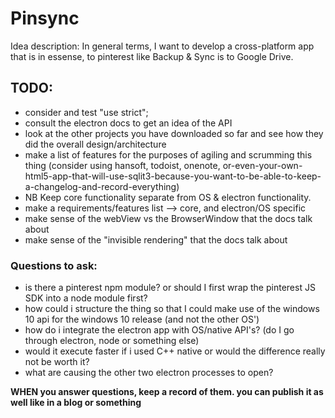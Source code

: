 # Pinsync

Idea description: In general terms, I want to develop a cross-platform app that is in essense, to pinterest like Backup & Sync is to Google Drive.

## TODO:

  - consider and test "use strict";
  - consult the electron docs to get an idea of the API
  - look at the other projects you have downloaded so far and see how they did the overall design/architecture
  - make a list of features for the purposes of agiling and scrumming this thing (consider using hansoft, todoist, onenote, or-even-your-own-html5-app-that-will-use-sqlit3-because-you-want-to-be-able-to-keep-a-changelog-and-record-everything)
  - NB Keep core functionality separate from OS & electron functionality.
  - make a requirements/features list --> core, and electron/OS specific
  - make sense of the webView vs the BrowserWindow that the docs talk about
  - make sense of the "invisible rendering" that the docs talk about

###  Questions to ask:
  - is there a pinterest npm module? or should I first wrap the pinterest JS SDK into a node module first?
  - how could i structure the thing so that I could make use of the windows 10 api for the windows 10 release (and not the other OS')
  - how do i integrate the electron app with OS/native API's? (do I go through electron, node or something else)
  - would it execute faster if i used C++ native or would the difference really not be worth it?
  - what are causing the other two electron processes to open?

**WHEN you answer questions, keep a record of them. you can publish it as well like in a blog or something**
